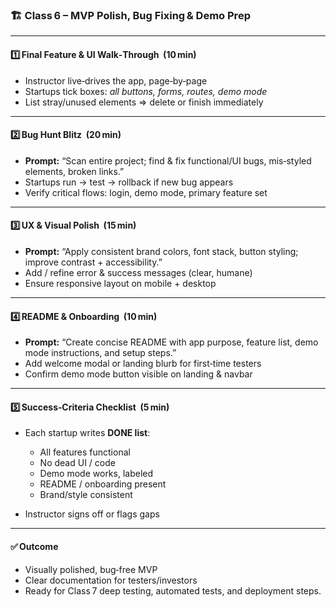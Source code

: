 ### 🏗️ **Class 6 – MVP Polish, Bug Fixing & Demo Prep**

---

#### 1️⃣ Final Feature & UI Walk‑Through  (10 min)

- Instructor live‑drives the app, page‑by‑page
- Startups tick boxes: _all buttons, forms, routes, demo mode_
- List stray/unused elements ⇒ delete or finish immediately

---

#### 2️⃣ Bug Hunt Blitz  (20 min)

- **Prompt:** “Scan entire project; find & fix functional/UI bugs, mis‑styled elements, broken links.”
- Startups run → test → rollback if new bug appears
- Verify critical flows: login, demo mode, primary feature set

---

#### 3️⃣ UX & Visual Polish  (15 min)

- **Prompt:** “Apply consistent brand colors, font stack, button styling; improve contrast + accessibility.”
- Add / refine error & success messages (clear, humane)
- Ensure responsive layout on mobile + desktop

---

#### 4️⃣ README & Onboarding  (10 min)

- **Prompt:** “Create concise README with app purpose, feature list, demo mode instructions, and setup steps.”
- Add welcome modal or landing blurb for first‑time testers
- Confirm demo mode button visible on landing & navbar

---

#### 5️⃣ Success‑Criteria Checklist  (5 min)

- Each startup writes **DONE list**:

  - All features functional
  - No dead UI / code
  - Demo mode works, labeled
  - README / onboarding present
  - Brand/style consistent

- Instructor signs off or flags gaps

---

#### ✅ Outcome

- Visually polished, bug‑free MVP
- Clear documentation for testers/investors
- Ready for Class 7 deep testing, automated tests, and deployment steps.
